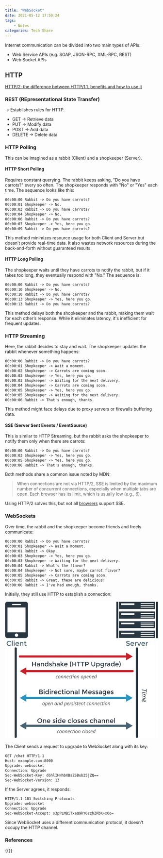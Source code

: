 ```yaml
---
title: "WebSocket"
date: 2021-05-12 17:50:24
tags:
    - Notes
categories: Tech Share
---
```


Internet communication can be divided into two main types of APIs:

- Web Service APIs (e.g. SOAP, JSON-RPC, XML-RPC, REST)
- Web Socket APIs

<!--more-->

## HTTP

[HTTP/2: the difference between HTTP/1.1, benefits and how to use it](https://factoryhr.medium.com/http-2-the-difference-between-http-1-1-benefits-and-how-to-use-it-38094fa0e95b)

### REST (REpresentational State Transfer)

→ Establishes rules for HTTP.

- GET → Retrieve data
- PUT → Modify data
- POST → Add data
- DELETE → Delete data

<!--more-->

### HTTP Polling

This can be imagined as a rabbit (Client) and a shopkeeper (Server).

#### HTTP Short Polling

Requires constant querying. The rabbit keeps asking, "Do you have carrots?" every so often. The shopkeeper responds with "No" or "Yes" each time. The sequence looks like this:

```
00:00:00 Rabbit -> Do you have carrots?
00:00:01 Shopkeeper -> No.
00:00:03 Rabbit -> Do you have carrots?
00:00:04 Shopkeeper -> No.
00:00:06 Rabbit -> Do you have carrots?
00:00:07 Shopkeeper -> Yes, here you go.
00:00:09 Rabbit -> Do you have carrots?
```

This method minimizes resource usage for both Client and Server but doesn't provide real-time data. It also wastes network resources during the back-and-forth without guaranteed results.

#### HTTP Long Polling

The shopkeeper waits until they have carrots to notify the rabbit, but if it takes too long, they eventually respond with "No." The sequence is:

```
00:00:00 Rabbit -> Do you have carrots?
00:00:10 Shopkeeper -> No.
00:00:10 Rabbit -> Do you have carrots?
00:00:13 Shopkeeper -> Yes, here you go.
00:00:13 Rabbit -> Do you have carrots?
```

This method delays both the shopkeeper and the rabbit, making them wait for each other’s response. While it eliminates latency, it's inefficient for frequent updates.

### HTTP Streaming

Here, the rabbit decides to stay and wait. The shopkeeper updates the rabbit whenever something happens:

```
00:00:00 Rabbit -> Do you have carrots?
00:00:01 Shopkeeper -> Wait a moment.
00:00:02 Shopkeeper -> Carrots are coming soon.
00:00:03 Shopkeeper -> Yes, here you go.
00:00:03 Shopkeeper -> Waiting for the next delivery.
00:00:04 Shopkeeper -> Carrots are coming soon.
00:00:05 Shopkeeper -> Yes, here you go.
00:00:05 Shopkeeper -> Waiting for the next delivery.
00:00:06 Rabbit -> That's enough, thanks.
```

This method might face delays due to proxy servers or firewalls buffering data.

#### SSE (Server Sent Events / EventSource)

This is similar to HTTP Streaming, but the rabbit asks the shopkeeper to notify them only when there are carrots:

```
00:00:00 Rabbit -> Do you have carrots?
00:00:03 Shopkeeper -> Yes, here you go.
00:00:05 Shopkeeper -> Yes, here you go.
00:00:06 Rabbit -> That's enough, thanks.
```

Both methods share a common issue noted by MDN:

> When connections are not via HTTP/2, SSE is limited by the maximum number of concurrent connections, especially when multiple tabs are open. Each browser has its limit, which is usually low (e.g., 6).

Using HTTP/2 solves this, but not all [browsers](https://caniuse.com/eventsource) support SSE.

### WebSockets

Over time, the rabbit and the shopkeeper become friends and freely communicate:

```
00:00:00 Rabbit -> Do you have carrots?
00:00:01 Shopkeeper -> Wait a moment.
00:00:01 Rabbit -> Okay.
00:00:03 Shopkeeper -> Yes, here you go.
00:00:03 Shopkeeper -> Waiting for the next delivery.
00:00:04 Rabbit -> What's the flavor?
00:00:04 Shopkeeper -> Not sure, maybe carrot flavor?
00:00:05 Shopkeeper -> Carrots are coming soon.
00:00:05 Rabbit -> Great, these are delicious!
00:00:06 Rabbit -> I've had enough, thanks.
```

Initially, they still use HTTP to establish a connection:

![](img/Untitled.webp)

The Client sends a request to upgrade to WebSocket along with its key:

```
GET /chat HTTP/1.1
Host: example.com:8000
Upgrade: websocket
Connection: Upgrade
Sec-WebSocket-Key: dGhlIHNhbXBsZSBub25jZQ==
Sec-WebSocket-Version: 13
```

If the Server agrees, it responds:

```
HTTP/1.1 101 Switching Protocols
Upgrade: websocket
Connection: Upgrade
Sec-WebSocket-Accept: s3pPLMBiTxaQ9kYGzzhZRbK+xOo=
```

Since WebSocket uses a different communication protocol, it doesn't occupy the HTTP channel.

### References
{{<youtubeLite id="1BfCnjr_Vjg">}}